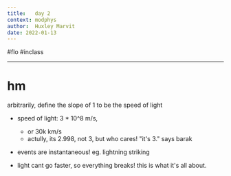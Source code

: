 ```yaml
---
title:   day 2
context: modphys
author:  Huxley Marvit
date: 2022-01-13
---
```


#flo #inclass 

***

# hm

arbitrarily, define the slope of 1 to be the speed of light
- speed of light: 3 * 10^8 m/s, 
	- or 30k km/s
	- actully, its 2.998, not 3, but who cares! "it's 3." says barak
	
- events are instantaneous! eg. lightning striking

- light cant go faster, so everything breaks! this is what it's all about.






















